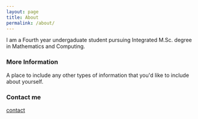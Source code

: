 ```yaml
---
layout: page
title: About
permalink: /about/
---
```


I am a Fourth year undergaduate student pursuing Integrated M.Sc. degree in Mathematics and Computing. 

### More Information

A place to include any other types of information that you'd like to include about yourself.

### Contact me

[contact](mailto:agarwal.shivam207@gmail.com)
